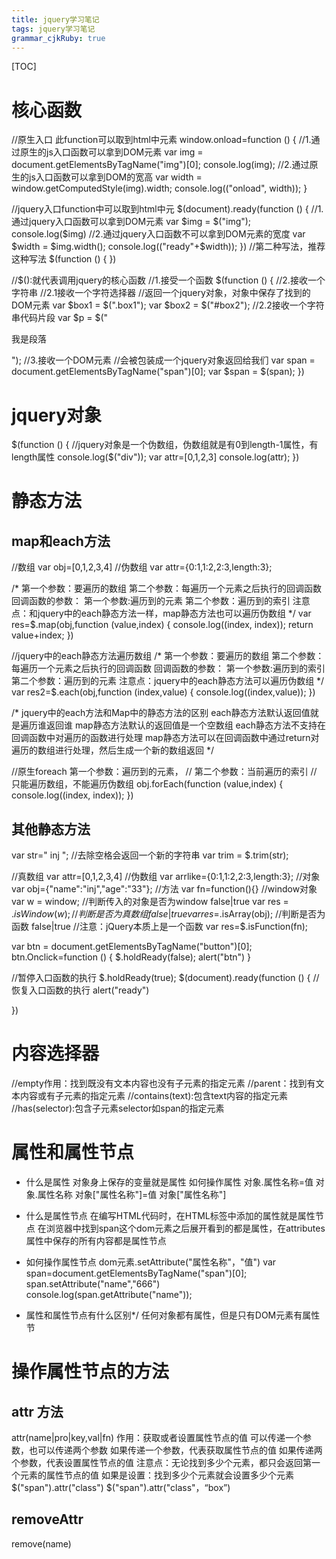 ```yaml
---
title: jquery学习笔记
tags: jquery学习笔记
grammar_cjkRuby: true
---
```

[TOC]
# 核心函数
  //原生入口 此function可以取到html中元素
        window.onload=function () {
           //1.通过原生的js入口函数可以拿到DOM元素
            var img = document.getElementsByTagName("img")[0];
            console.log(img);
            //2.通过原生的js入口函数可以拿到DOM的宽高
            var width = window.getComputedStyle(img).width;
            console.log(("onload", width));
        }
        
        
   //jquery入口function中可以取到html中元
        $(document).ready(function () {
            //1.通过jquery入口函数可以拿到DOM元素
            var $img = $("img");
            console.log($img)
            //2.通过jquery入口函数不可以拿到DOM元素的宽度
            var $width = $img.width();
            console.log(("ready"+$width));
        })
        //第二种写法，推荐这种写法
        $(function () {
        })
        
        
   //$():就代表调用jquery的核心函数
        //1.接受一个函数
        $(function () {
            //2.接收一个字符串
            //2.1接收一个字符选择器
            //返回一个jquery对象，对象中保存了找到的DOM元素
            var $box1 = $(".box1");
            var $box2 = $("#box2");
            //2.2接收一个字符串代码片段
            var $p = $("<p>我是段落</p>");
        //3.接收一个DOM元素
        //会被包装成一个jquery对象返回给我们
            var span = document.getElementsByTagName("span")[0];
            var $span = $(span);
        })
# jquery对象
   $(function () {
           //jquery对象是一个伪数组，伪数组就是有0到length-1属性，有length属性
           console.log($("div"));
           var attr=[0,1,2,3]
           console.log(attr);
       })
	   
# 静态方法
## map和each方法
 //数组
      var obj=[0,1,2,3,4]
      //伪数组
      var attr={0:1,1:2,2:3,length:3};

  /*  第一个参数：要遍历的数组
   第二个参数：每遍历一个元素之后执行的回调函数
   回调函数的参数：
   第一个参数:遍历到的元素
   第二个参数：遍历到的索引
   注意点：和jquery中的each静态方法一样，map静态方法也可以遍历伪数组
   */
      var res=$.map(obj,function (value,index) {
       console.log((index, index));
       return value+index;
   })

  //jquery中的each静态方法遍历数组
  /*  第一个参数：要遍历的数组
  第二个参数：每遍历一个元素之后执行的回调函数
  回调函数的参数：
  第一个参数:遍历到的索引
  第二个参数：遍历到的元素
  注意点：jquery中的each静态方法可以遍历伪数组
  */
  var res2=$.each(obj,function (index,value) {
	  console.log((index,value));
  })


/*
jquery中的each方法和Map中的静态方法的区别
 each静态方法默认返回值就是遍历谁返回谁
map静态方法默认的返回值是一个空数组
each静态方法不支持在回调函数中对遍历的函数进行处理 map静态方法可以在回调函数中通过return对遍历的数组进行处理，然后生成一个新的数组返回
*/




   //原生foreach  第一个参数：遍历到的元素，
   // 第二个参数：当前遍历的索引
   // 只能遍历数组，不能遍历伪数组
	obj.forEach(function (value,index) {
		console.log((index, index));
	})
	
## 其他静态方法
 var str=" inj  ";
     //去除空格会返回一个新的字符串
     var trim = $.trim(str);

 //真数组
 var attr=[0,1,2,3,4]
 //伪数组
 var arrlike={0:1,1:2,2:3,length:3};
 //对象
 var obj={"name":"inj","age":"33"};
 //方法
 var fn=function(){}
 //window对象
 var w = window;
 //判断传入的对象是否为window false|true
 var res = $.isWindow(w);
 //判断是否为真数组 false|true
 var res=$.isArray(obj);
 //判断是否为函数 false|true
 //注意：jQuery本质上是一个函数
 var res=$.isFunction(fn);
 
 var  btn = document.getElementsByTagName("button")[0];
       btn.Onclick=function () {
           $.holdReady(false);
           alert("btn")
       }

   //暂停入口函数的执行
   $.holdReady(true);
   $(document).ready(function () {
	   //恢复入口函数的执行
	   alert("ready")

   })
 # 内容选择器
 //empty作用：找到既没有文本内容也没有子元素的指定元素
 //parent：找到有文本内容或有子元素的指定元素
 //contains(text):包含text内容的指定元素
 //has(selector):包含子元素selector如span的指定元素
 
# 属性和属性节点
- 什么是属性
对象身上保存的变量就是属性
如何操作属性
            对象.属性名称=值
            对象.属性名称
            对象["属性名称"]=值
            对象["属性名称"]
- 什么是属性节点
<span name="666"></span>
在编写HTML代码时，在HTML标签中添加的属性就是属性节点
在浏览器中找到span这个dom元素之后展开看到的都是属性，在attributes属性中保存的所有内容都是属性节点

 - 如何操作属性节点
dom元素.setAttribute("属性名称"，"值")
var span=document.getElementsByTagName("span")[0];
span.setAttribute("name","666")
console.log(span.getAttribute("name"));
- 属性和属性节点有什么区别*/
任何对象都有属性，但是只有DOM元素有属性节
# 操作属性节点的方法
## attr 方法
attr(name|pro|key,val|fn)
作用：获取或者设置属性节点的值
可以传递一个参数，也可以传递两个参数
如果传递一个参数，代表获取属性节点的值
如果传递两个参数，代表设置属性节点的值
注意点：无论找到多少个元素，都只会返回第一个元素的属性节点的值
如果是设置：找到多少个元素就会设置多少个元素
$("span").attr("class")
$("span").attr("class"，“box”)
## removeAttr
remove(name)

